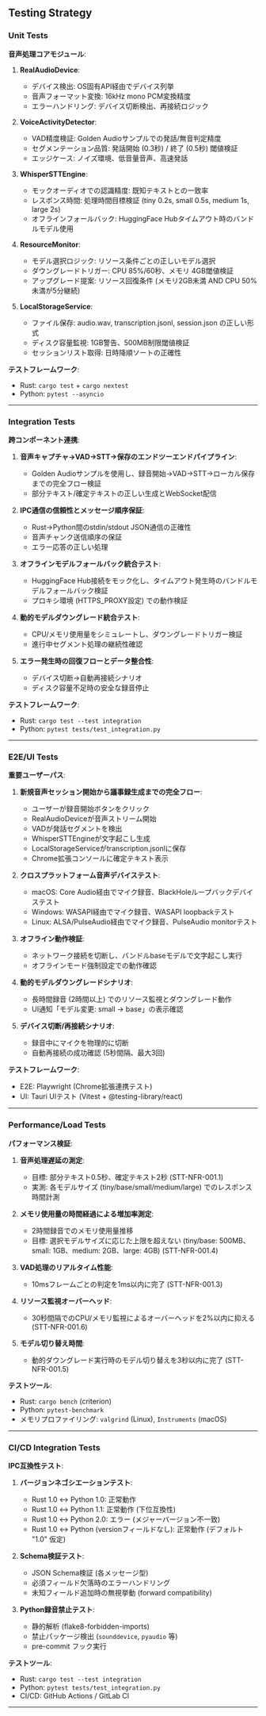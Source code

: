 ## Testing Strategy

### Unit Tests

**音声処理コアモジュール**:

1. **RealAudioDevice**:
   - デバイス検出: OS固有API経由でデバイス列挙
   - 音声フォーマット変換: 16kHz mono PCM変換精度
   - エラーハンドリング: デバイス切断検出、再接続ロジック

2. **VoiceActivityDetector**:
   - VAD精度検証: Golden Audioサンプルでの発話/無音判定精度
   - セグメンテーション品質: 発話開始 (0.3秒) / 終了 (0.5秒) 閾値検証
   - エッジケース: ノイズ環境、低音量音声、高速発話

3. **WhisperSTTEngine**:
   - モックオーディオでの認識精度: 既知テキストとの一致率
   - レスポンス時間: 処理時間目標検証 (tiny 0.2s, small 0.5s, medium 1s, large 2s)
   - オフラインフォールバック: HuggingFace Hubタイムアウト時のバンドルモデル使用

4. **ResourceMonitor**:
   - モデル選択ロジック: リソース条件ごとの正しいモデル選択
   - ダウングレードトリガー: CPU 85%/60秒、メモリ 4GB閾値検証
   - アップグレード提案: リソース回復条件 (メモリ2GB未満 AND CPU 50%未満が5分継続)

5. **LocalStorageService**:
   - ファイル保存: audio.wav, transcription.jsonl, session.json の正しい形式
   - ディスク容量監視: 1GB警告、500MB制限閾値検証
   - セッションリスト取得: 日時降順ソートの正確性

**テストフレームワーク**:
- Rust: `cargo test` + `cargo nextest`
- Python: `pytest --asyncio`

---

### Integration Tests

**跨コンポーネント連携**:

1. **音声キャプチャ→VAD→STT→保存のエンドツーエンドパイプライン**:
   - Golden Audioサンプルを使用し、録音開始→VAD→STT→ローカル保存までの完全フロー検証
   - 部分テキスト/確定テキストの正しい生成とWebSocket配信

2. **IPC通信の信頼性とメッセージ順序保証**:
   - Rust→Python間のstdin/stdout JSON通信の正確性
   - 音声チャンク送信順序の保証
   - エラー応答の正しい処理

3. **オフラインモデルフォールバック統合テスト**:
   - HuggingFace Hub接続をモック化し、タイムアウト発生時のバンドルモデルフォールバック検証
   - プロキシ環境 (HTTPS_PROXY設定) での動作検証

4. **動的モデルダウングレード統合テスト**:
   - CPU/メモリ使用量をシミュレートし、ダウングレードトリガー検証
   - 進行中セグメント処理の継続性確認

5. **エラー発生時の回復フローとデータ整合性**:
   - デバイス切断→自動再接続シナリオ
   - ディスク容量不足時の安全な録音停止

**テストフレームワーク**:
- Rust: `cargo test --test integration`
- Python: `pytest tests/test_integration.py`

---

### E2E/UI Tests

**重要ユーザーパス**:

1. **新規音声セッション開始から議事録生成までの完全フロー**:
   - ユーザーが録音開始ボタンをクリック
   - RealAudioDeviceが音声ストリーム開始
   - VADが発話セグメントを検出
   - WhisperSTTEngineが文字起こし生成
   - LocalStorageServiceがtranscription.jsonlに保存
   - Chrome拡張コンソールに確定テキスト表示

2. **クロスプラットフォーム音声デバイステスト**:
   - macOS: Core Audio経由でマイク録音、BlackHoleループバックデバイステスト
   - Windows: WASAPI経由でマイク録音、WASAPI loopbackテスト
   - Linux: ALSA/PulseAudio経由でマイク録音、PulseAudio monitorテスト

3. **オフライン動作検証**:
   - ネットワーク接続を切断し、バンドルbaseモデルで文字起こし実行
   - オフラインモード強制設定での動作確認

4. **動的モデルダウングレードシナリオ**:
   - 長時間録音 (2時間以上) でのリソース監視とダウングレード動作
   - UI通知「モデル変更: small → base」の表示確認

5. **デバイス切断/再接続シナリオ**:
   - 録音中にマイクを物理的に切断
   - 自動再接続の成功確認 (5秒間隔、最大3回)

**テストフレームワーク**:
- E2E: Playwright (Chrome拡張連携テスト)
- UI: Tauri UIテスト (Vitest + @testing-library/react)

---

### Performance/Load Tests

**パフォーマンス検証**:

1. **音声処理遅延の測定**:
   - 目標: 部分テキスト0.5秒、確定テキスト2秒 (STT-NFR-001.1)
   - 実測: 各モデルサイズ (tiny/base/small/medium/large) でのレスポンス時間計測

2. **メモリ使用量の時間経過による増加率測定**:
   - 2時間録音でのメモリ使用量推移
   - 目標: 選択モデルサイズに応じた上限を超えない (tiny/base: 500MB、small: 1GB、medium: 2GB、large: 4GB) (STT-NFR-001.4)

3. **VAD処理のリアルタイム性能**:
   - 10msフレームごとの判定を1ms以内に完了 (STT-NFR-001.3)

4. **リソース監視オーバーヘッド**:
   - 30秒間隔でのCPU/メモリ監視によるオーバーヘッドを2%以内に抑える (STT-NFR-001.6)

5. **モデル切り替え時間**:
   - 動的ダウングレード実行時のモデル切り替えを3秒以内に完了 (STT-NFR-001.5)

**テストツール**:
- Rust: `cargo bench` (criterion)
- Python: `pytest-benchmark`
- メモリプロファイリング: `valgrind` (Linux), `Instruments` (macOS)

---

### CI/CD Integration Tests

**IPC互換性テスト**:
1. **バージョンネゴシエーションテスト**:
   - Rust 1.0 ↔ Python 1.0: 正常動作
   - Rust 1.0 ↔ Python 1.1: 正常動作 (下位互換性)
   - Rust 1.0 ↔ Python 2.0: エラー (メジャーバージョン不一致)
   - Rust 1.0 ↔ Python (versionフィールドなし): 正常動作 (デフォルト "1.0" 仮定)

2. **Schema検証テスト**:
   - JSON Schema検証 (各メッセージ型)
   - 必須フィールド欠落時のエラーハンドリング
   - 未知フィールド追加時の無視挙動 (forward compatibility)

3. **Python録音禁止テスト**:
   - 静的解析 (flake8-forbidden-imports)
   - 禁止パッケージ検出 (`sounddevice`, `pyaudio` 等)
   - pre-commit フック実行

**テストツール**:
- Rust: `cargo test --test integration`
- Python: `pytest tests/test_integration.py`
- CI/CD: GitHub Actions / GitLab CI

---

